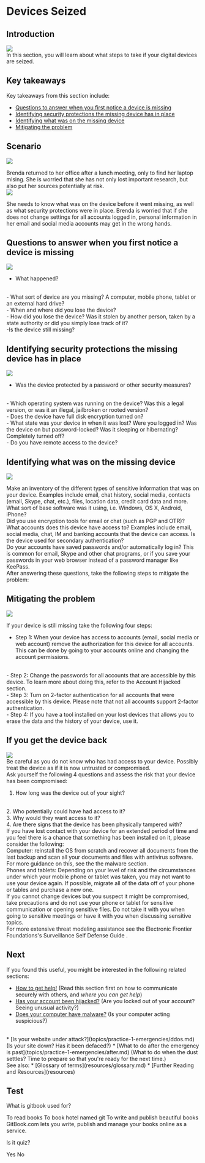 # Devices Seized
## Introduction
![](unit.png)
<br>
In this section, you will learn about what steps to take if your digital devices are seized.

## Key takeaways
Key takeaways from this section include:
- [Questions to answer when you first notice a device is missing](en/topics/practice-1-emergencies/3-seized-devices/3-1-learn.md)
- [Identifying security protections the missing device has in place](en/topics/practice-1-emergencies/3-seized-devices/3-2-learn.md)
- [Identifying what was on the missing device](en/topics/practice-1-emergencies/3-seized-devices/3-3-learn.md)
- [Mitigating the problem](en/topics/practice-1-emergencies/3-seized-devices/3-4-learn.md)


## Scenario
![](scenario.png)

Brenda returned to her office after a lunch meeting, only to find her laptop mising. She is worried that she has not only lost important research, but also put her sources potentially at risk.
<br>
![](scenario.png)

She needs to know what was on the device before it went missing, as well as what security protections were in place. Brenda is worried that if she does not change settings for all accounts logged in, personal information in her email and social media accounts may get in the wrong hands.

## Questions to answer when you first notice a device is missing
![](recap.png)
<br>
- What happened?
<br>
- What sort of device are you missing? A computer, mobile phone, tablet or an external hard drive?
<br>
- When and where did you lose the device?
<br>
- How did you lose the device? Was it stolen by another person, taken by a state authority or did you simply lose track of it?
<br>
-Is the device still missing?

## Identifying security protections the missing device has in place
![](recap.png)
<br>
- Was the device protected by a password or other security measures?
<br>
- Which operating system was running on the device? Was this a legal version, or was it an illegal, jailbroken or rooted version?
<br>
- Does the device have full disk encryption turned on?
<br>
- What state was your device in when it was lost? Were you logged in? Was the device on but password-locked? Was it sleeping or hibernating? Completely turned off?
<br>
- Do you have remote access to the device?


## Identifying what was on the missing device
![](recap.png)

Make an inventory of the different types of sensitive information that was on your device. Examples include email, chat history, social media, contacts (email, Skype, chat, etc.), files, location data, credit card data and more.
<br>
What sort of base software was it using, i.e. Windows, OS X, Android, iPhone?
<br>
Did you use encryption tools for email or chat (such as PGP and OTR)?
<br>
What accounts does this device have access to? Examples include email, social media, chat, IM and banking accounts that the device can access. Is the device used for secondary authentication?
<br>
Do your accounts have saved passwords and/or automatically log in? This is common for email, Skype and other chat programs, or if you save your passwords in your web browser instead of a password manager like KeePass.
<br>
After answering these questions, take the following steps to mitigate the problem:


## Mitigating the problem
![](recap.png)

If your device is still missing take the following four steps:
<br>
- Step 1: When your device has access to accounts (email, social media or web account) remove the authorization for this device for all accounts. This can be done by going to your accounts online and changing the account permissions.
<br>
- Step 2: Change the passwords for all accounts that are accessible by this device. To learn more about doing this, refer to the Account Hijacked section.
<br>
- Step 3: Turn on 2-factor authentication for all accounts that were accessible by this device. Please note that not all accounts support 2-factor authentication.
<br>
- Step 4: If you have a tool installed on your lost devices that allows you to erase the data and the history of your device, use it.

## If you get the device back
![](recap.png)
<br>
Be careful as you do not know who has had access to your device. Possibly treat the device as if it is now untrusted or compromised.
<br>
Ask yourself the following 4 questions and assess the risk that your device has been compromised:
<br>
1. How long was the device out of your sight?
<br>
2. Who potentially could have had access to it?
<br>
3. Why would they want access to it?
<br>
4.  Are there signs that the device has been physically tampered with?
<br>
If you have lost contact with your device for an extended period of time and you feel there is a chance that something has been installed on it, please consider the following:
<br>
Computer: reinstall the OS from scratch and recover all documents from the last backup and scan all your documents and files with antivirus software. For more guidance on this, see the the malware section.
<br>
Phones and tablets: Depending on your level of risk and the circumstances under which your mobile phone or tablet was taken, you may not want to use your device again. If possible, migrate all of the data off of your phone or tables and purchase a new one.
<br>
If you cannot change devices but you suspect it might be compromised, take precautions and do not use your phone or tablet for sensitive communication or opening sensitive files. Do not take it with you when going to sensitive meetings or have it with you when discussing sensitive topics.
<br>
For more extensive threat modeling assistance see the Electronic Frontier Foundations's Surveillance Self Defense Guide <!--https://ssd.eff.org/en-->.


## Next
 If you found this useful, you might be interested in the following related sections:
 * [How to get help!](topics/practice-1-emergencies/1-seeking-help) (Read this section first on how to communicate securely with others, and *where you can get help*)
 * [Has your account been hijacked?](topics/practice-1-emergencies/2-account-hijacked) (Are you locked out of your account? Seeing unusual activity?)
 * [Does your computer have malware?](topics/practice-1-emergencies/4-malware.md) (Is your computer acting suspicious?)
 <br>
 * [Is your website under attack?](topics/practice-1-emergencies/ddos.md) (Is your site down? Has it been defaced?)
 * [What to do after the emergency is past](topics/practice-1-emergencies/after.md) (What to do when the dust settles? Time to prepare so that you're ready for the next time.)
<br>
See also:
 * [Glossary of terms](resources/glossary.md)
 * [Further Reading and Resources](resources)


## Test
<quiz name="Gitbook Quiz">
    <question multiple>
        <p>What is gitbook used for?</p>
        <answer correct>To read books</answer>
        <answer>To book hotel named git</answer>
        <answer correct>To write and publish beautiful books</answer>
        <explanation>GitBook.com lets you write, publish and manage your books online as a service.</explanation>
    </question>
    <question>
        <p>Is it quiz?</p>
        <answer correct>Yes</answer>
        <answer>No</answer>
    </question>
</quiz>

